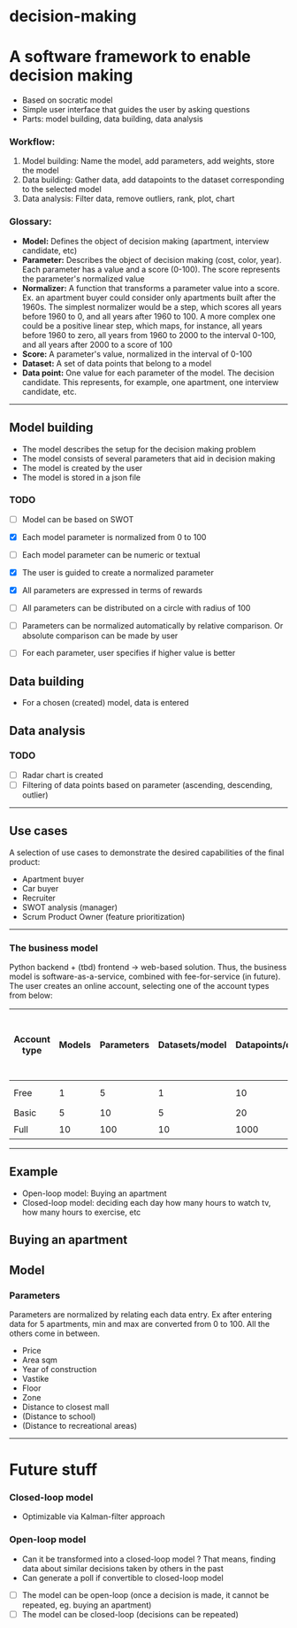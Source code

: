 # decision-making

# A software framework to enable decision making

* Based on socratic model
* Simple user interface that guides the user by asking questions
* Parts: model building, data building, data analysis

### Workflow:
1. Model building: Name the model, add parameters, add weights, store the model
2. Data building: Gather data, add datapoints to the dataset corresponding to the selected model
3. Data analysis: Filter data, remove outliers, rank, plot, chart

### Glossary:
* **Model:** Defines the object of decision making (apartment, interview candidate, etc)
* **Parameter:** Describes the object of decision making (cost, color, year). Each parameter has a value
and a score (0-100). The score represents the parameter's normalized value
* **Normalizer:** A function that transforms a parameter value into a score. Ex. an apartment buyer
could consider only apartments built after the 1960s. The simplest normalizer would be a step,
which scores all years before 1960 to 0, and all years after 1960 to 100. A more complex one could be
a positive linear step, which maps, for instance, all years before 1960 to zero, all years from 1960
to 2000 to the interval 0-100, and all years after 2000 to a score of 100
* **Score:** A parameter's value, normalized in the interval of 0-100
* **Dataset:** A set of data points that belong to a model
* **Data point:** One value for each parameter of the model. The decision candidate. This represents, for example, one apartment, one interview candidate, etc.

---
## Model building
* The model describes the setup for the decision making problem
* The model consists of several parameters that aid in decision making
* The model is created by the user
* The model is stored in a json file

### TODO
- [ ] Model can be based on SWOT
- [x] Each model parameter is normalized from 0 to 100
- [ ] Each model parameter can be numeric or textual
- [x] The user is guided to create a normalized parameter
- [x] All parameters are expressed in terms of rewards
- [ ] All parameters can be distributed on a circle with radius of 100
- [ ] Parameters can be normalized automatically by relative comparison. Or absolute comparison can be made by user
- [ ] For each parameter, user specifies if higher value is better



## Data building
* For a chosen (created) model, data is entered

## Data analysis

### TODO
- [ ] Radar chart is created
- [ ] Filtering of data points based on parameter (ascending, descending, outlier)

---
## Use cases
A selection of use cases to demonstrate the desired capabilities of the final product:
* Apartment buyer
* Car buyer
* Recruiter
* SWOT analysis (manager)
* Scrum Product Owner (feature prioritization)

---
### The business model
Python backend + (tbd) frontend -> web-based solution. Thus, the business model is software-as-a-service, combined with fee-for-service (in future).
The user creates an online account, selecting one of the account types from below:


| Account type | Models | Parameters | Datasets/model | Datapoints/dataset | Access to  model library | Access to AI-based data analysis tools | Expires in |
|--------------|--------|------------|----------------|--------------------|--------------------------|----------------------------------------|------------|
| Free         | 1      | 5          | 1              | 10                 | :x:                      | :x:                                    | 30 days    |
| Basic        | 5      | 10         | 5              | 20                 | :x:                      | :x:                                    | 1 year     |
| Full         | 10     | 100        | 10             | 1000               | :heavy_check_mark:       | :heavy_check_mark:                     | 1 year     |

---

## Example
* Open-loop model: Buying an apartment
* Closed-loop model: deciding each day how many hours to watch tv, how many hours to exercise, etc

## Buying an apartment
## Model
### Parameters
Parameters are normalized by relating each data entry. Ex after entering data for 5 apartments, min and max are converted from 0 to 100. All the others come in between.

* Price
* Area sqm
* Year of construction
* Vastike
* Floor
* Zone
* Distance to closest mall
* (Distance to school)
* (Distance to recreational areas)

---

# Future stuff

### Closed-loop model
* Optimizable via Kalman-filter approach

### Open-loop model
* Can it be transformed into a closed-loop model ? That means, finding data about similar decisions taken by others in the past
* Can generate a poll if convertible to closed-loop model

- [ ] The model can be open-loop (once a decision is made, it cannot be repeated, eg. buying an apartment)
- [ ] The model can be closed-loop (decisions can be repeated)
